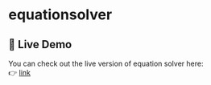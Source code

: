 # equationsolver
## 🔗 Live Demo

You can check out the live version of equation solver here:  
👉 [link](https://equationsolver.onrender.com)
